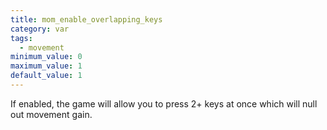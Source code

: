 ```yaml
---
title: mom_enable_overlapping_keys
category: var
tags:
  - movement
minimum_value: 0
maximum_value: 1
default_value: 1
---
```


If enabled, the game will allow you to press 2+ keys at once which will null out movement gain.